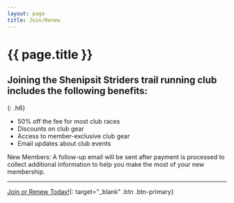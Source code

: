 ```yaml
---
layout: page
title: Join/Renew
---
```


# {{ page.title }}

## Joining the Shenipsit Striders trail running club includes the following benefits:
{: .h6}

* 50% off the fee for most club races
* Discounts on club gear
* Access to member-exclusive club gear
* Email updates about club events

New Members: A follow-up email will be sent after payment is processed to 
collect additional information to help you make the most of your new membership.

* * *
<!--commented by SV for adding 2025 membership link
[Join or Renew Today!](https://2024-shenipsit-striders-club-membership.cheddarup.com){: target="_blank" .btn .btn-primary}-->
<!-- Added by SV for 2025 membershiplink-->
[Join or Renew Today!](https://2025-shenipsit-striders-club-membership.cheddarup.com){: target="_blank" .btn .btn-primary}